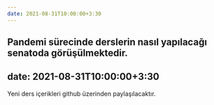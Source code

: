 ```yaml
---
date: 2021-08-31T10:00:00+3:30
---
```

Pandemi sürecinde derslerin nasıl yapılacağı senatoda görüşülmektedir.
---
date: 2021-08-31T10:00:00+3:30
---
Yeni ders içerikleri github üzerinden paylaşılacaktır.
